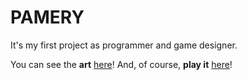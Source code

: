 # PAMERY

It's my first project as programmer and game designer.

You can see the <strong>art</strong> <a href="https://www.behance.net/gallery/73975095/Pamery-%28Applicate%29-DV-Kaleth">here</a>!
And, of course, <strong>play it</strong> <a href="https://kajoseh.itch.io/pamery">here</a>!
